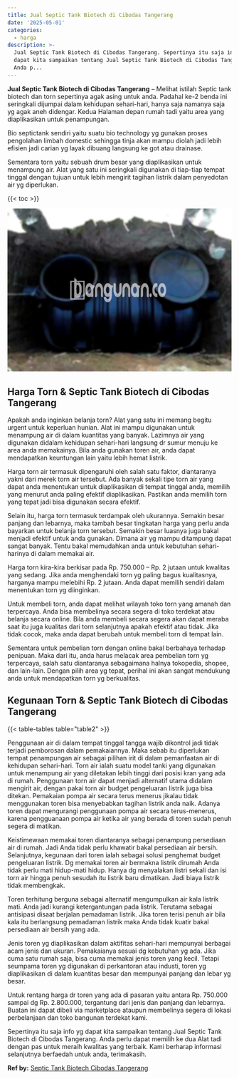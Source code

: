 ```yaml
---
title: Jual Septic Tank Biotech di Cibodas Tangerang
date: '2025-05-01'
categories:
  - harga
description: >-
  Jual Septic Tank Biotech di Cibodas Tangerang. Sepertinya itu saja info yg
  dapat kita sampaikan tentang Jual Septic Tank Biotech di Cibodas Tangerang.
  Anda p...
---
```


**Jual Septic Tank Biotech di Cibodas Tangerang** – Melihat istilah Septic tank biotech dan torn sepertinya agak asing untuk anda. Padahal ke-2 benda ini seringkali dijumpai dalam kehidupan sehari-hari, hanya saja namanya saja yg agak aneh didengar. Kedua Halaman depan rumah tadi yaitu area yang diaplikasikan untuk penampungan.

Bio septictank sendiri yaitu suatu bio technology yg gunakan proses pengolahan limbah domestic sehingga tinja akan mampu diolah jadi lebih efisien jadi carian yg layak dibuang langsung ke got atau drainase.

Sementara torn yaitu sebuah drum besar yang diaplikasikan untuk menampung air. Alat yang satu ini seringkali digunakan di tiap-tiap tempat tinggal dengan tujuan untuk lebih mengirit tagihan listrik dalam penyedotan air yg diperlukan.

{{< toc >}}

![Jual Septic Tank Biotech di Cibodas Tangerang](/images/jual-bio-septictank-29.png)

## Harga Torn & Septic Tank Biotech di Cibodas Tangerang

Apakah anda inginkan belanja torn? Alat yang satu ini memang begitu urgent untuk keperluan hunian. Alat ini mampu digunakan untuk menampung air di dalam kuantitas yang banyak. Lazimnya air yang digunakan didalam kehidupan sehari-hari langsung dr sumur menuju ke area anda memakainya. Bila anda gunakan toren air, anda dapat mendapatkan keuntungan lain yaitu lebih hemat listrik.

Harga torn air termasuk dipengaruhi oleh salah satu faktor, diantaranya yakni dari merek torn air tersebut. Ada banyak sekali tipe torn air yang dapat anda menentukan untuk diaplikasikan di tempat tinggal anda, memilih yang menurut anda paling efektif diaplikasikan. Pastikan anda memilih torn yang tepat jadi bisa digunakan secara efektif.

Selain itu, harga torn termasuk terdampak oleh ukurannya. Semakin besar panjang dan lebarnya, maka tambah besar tingkatan harga yang perlu anda bayarkan untuk belanja torn tersebut. Semakin besar luasnya juga bakal menjadi efektif untuk anda gunakan. Dimana air yg mampu ditampung dapat sangat banyak. Tentu bakal memudahkan anda untuk kebutuhan sehari-harinya di dalam memakai air.

Harga torn kira-kira berkisar pada Rp. 750.000 – Rp. 2 jutaan untuk kwalitas yang sedang. Jika anda menghendaki torn yg paling bagus kualitasnya, harganya mampu melebihi Rp. 2 jutaan. Anda dapat memilih sendiri dalam menentukan torn yg diinginkan.

Untuk membeli torn, anda dapat melihat wilayah toko torn yang amanah dan terpercaya. Anda bisa membelinya secara segera di toko terdekat atau belanja secara online. Bila anda membeli secara segera akan dapat meraba saat itu juga kualitas dari torn selanjutnya apakah efektif atau tidak. Jika tidak cocok, maka anda dapat berubah untuk membeli torn di tempat lain.

Sementara untuk pembelian torn dengan online bakal berbahaya terhadap penipuan. Maka dari itu, anda harus melacak area pembelian torn yg terpercaya, salah satu diantaranya sebagaimana halnya tokopedia, shopee, dan lain-lain. Dengan pilih area yg tepat, perihal ini akan sangat mendukung anda untuk mendapatkan torn yg berkualitas.

## Kegunaan Torn & Septic Tank Biotech di Cibodas Tangerang

{{< table-tables table="table2" >}}

Penggunaan air di dalam tempat tinggal tangga wajib dikontrol jadi tidak terjadi pemborosan dalam pemakaiannya. Maka sebab itu diperlukan tempat penampungan air sebagai pilihan irit di dalam pemanfaatan air di kehidupan sehari-hari. Torn air ialah suatu model tanki yang digunakan untuk menampung air yang diletakan lebih tinggi dari posisi kran yang ada di rumah. Penggunaan torn air dapat menjadi alternatif utama didalam mengirit air, dengan pakai torn air budget pengeluaran listrik juga bisa ditekan. Pemakaian pompa air secara terus menerus jikalau tidak menggunakan toren bisa menyebabkan tagihan listrik anda naik. Adanya toren dapat mengurangi penggunaan pompa air secara terus-menerus, karena pengguanaan pompa air ketika air yang berada di toren sudah penuh segera di matikan.

Keistimewaan memakai toren diantaranya sebagai penampung persediaan air di rumah. Jadi Anda tidak perlu khawatir bakal persediaan air bersih. Selanjutnya, kegunaan dari toren ialah sebagai solusi penghemat budget pengeluaran listrik. Dg memakai toren air bermakna listrik dirumah Anda tidak perlu mati hidup-mati hidup. Hanya dg menyalakan listri sekali dan isi torn air hingga penuh sesudah itu listrik baru dimatikan. Jadi biaya listrik tidak membengkak.

Toren terhitung berguna sebagai alternatif mengumpulkan air kala listrik mati. Anda jadi kurangi ketergantungan pada listrik. Terutama sebagai antisipasi disaat berjalan pemadaman listrik. Jika toren terisi penuh air bila kala itu berlangsung pemadaman listrik maka Anda tidak kuatir bakal persediaan air bersih yang ada.

Jenis toren yg diaplikasikan dalam aktifitas sehari-hari mempunyai berbagai acam jenis dan ukuran. Pemakaianya sesuai dg kebutuhan yg ada. Jika cuma satu rumah saja, bisa cuma memakai jenis toren yang kecil. Tetapi seumpama toren yg digunakan di perkantoran atau industi, toren yg diaplikasikan di dalam kuantitas besar dan mempunyai panjang dan lebar yg besar.

Untuk rentang harga dr toren yang ada di pasaran yaitu antara Rp. 750.000 sampai dg Rp. 2.800.000, tergantung dari jenis dan panjang dan lebarnya. Buatan ini dapat dibeli via marketplace ataupun membelinya segera di lokasi perbelanjaan dan toko bangunan terdekat kami.

Sepertinya itu saja info yg dapat kita sampaikan tentang Jual Septic Tank Biotech di Cibodas Tangerang. Anda perlu dapat memilih ke dua Alat tadi dengan pas untuk meraih kwalitas yang terbaik. Kami berharap informasi selanjutnya berfaedah untuk anda, terimakasih.

**Ref by:** [Septic Tank Biotech Cibodas Tangerang](https://id.wikipedia.org/wiki/Septic)
